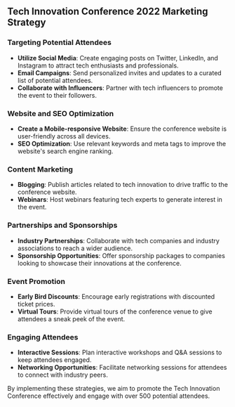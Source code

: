 ## Tech Innovation Conference 2022 Marketing Strategy

### Targeting Potential Attendees
- **Utilize Social Media**: Create engaging posts on Twitter, LinkedIn, and Instagram to attract tech enthusiasts and professionals.
- **Email Campaigns**: Send personalized invites and updates to a curated list of potential attendees.
- **Collaborate with Influencers**: Partner with tech influencers to promote the event to their followers.

### Website and SEO Optimization
- **Create a Mobile-responsive Website**: Ensure the conference website is user-friendly across all devices.
- **SEO Optimization**: Use relevant keywords and meta tags to improve the website's search engine ranking.

### Content Marketing
- **Blogging**: Publish articles related to tech innovation to drive traffic to the conference website.
- **Webinars**: Host webinars featuring tech experts to generate interest in the event.

### Partnerships and Sponsorships
- **Industry Partnerships**: Collaborate with tech companies and industry associations to reach a wider audience.
- **Sponsorship Opportunities**: Offer sponsorship packages to companies looking to showcase their innovations at the conference.

### Event Promotion
- **Early Bird Discounts**: Encourage early registrations with discounted ticket prices.
- **Virtual Tours**: Provide virtual tours of the conference venue to give attendees a sneak peek of the event.

### Engaging Attendees
- **Interactive Sessions**: Plan interactive workshops and Q&A sessions to keep attendees engaged.
- **Networking Opportunities**: Facilitate networking sessions for attendees to connect with industry peers.

By implementing these strategies, we aim to promote the Tech Innovation Conference effectively and engage with over 500 potential attendees.